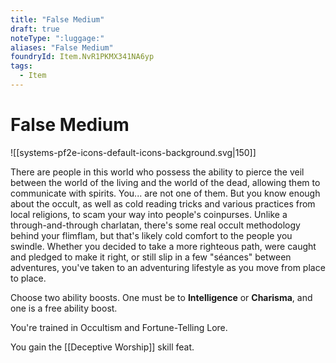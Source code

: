 ```yaml
---
title: "False Medium"
draft: true
noteType: ":luggage:"
aliases: "False Medium"
foundryId: Item.NvR1PKMX341NA6yp
tags:
  - Item
---
```


# False Medium
![[systems-pf2e-icons-default-icons-background.svg|150]]

There are people in this world who possess the ability to pierce the veil between the world of the living and the world of the dead, allowing them to communicate with spirits. You... are not one of them. But you know enough about the occult, as well as cold reading tricks and various practices from local religions, to scam your way into people's coinpurses. Unlike a through-and-through charlatan, there's some real occult methodology behind your flimflam, but that's likely cold comfort to the people you swindle. Whether you decided to take a more righteous path, were caught and pledged to make it right, or still slip in a few "séances" between adventures, you've taken to an adventuring lifestyle as you move from place to place.

Choose two ability boosts. One must be to **Intelligence** or **Charisma**, and one is a free ability boost.

You're trained in Occultism and Fortune-Telling Lore.

You gain the [[Deceptive Worship]] skill feat.
